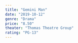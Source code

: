 ```yaml
---
title: "Gemini Man"
date: "2019-10-12"
genre: "Drama"
price: "8.50"
theater: "Thomas Theatre Group"
rating: "PG-13"
---
```

